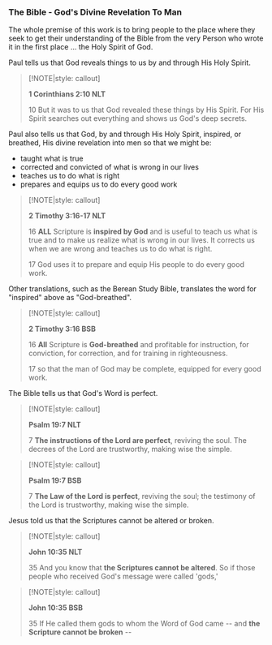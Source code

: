 ### The Bible - God's Divine Revelation To Man

The whole premise of this work is to bring people to the place where they seek to get their understanding of the Bible from the very Person who wrote it in the first place ... the Holy Spirit of God.  

Paul tells us that God reveals things to us by and through His Holy Spirit.

> [!NOTE|style: callout]  
> 
> **1 Corinthians 2:10 NLT**  
> 
> 10 But it was to us that God revealed these things by His Spirit.  For His Spirit searches out everything and shows us God's deep secrets.  

Paul also tells us that God, by and through His Holy Spirit, inspired, or breathed, His divine revelation into men so that we might be:  

* taught what is true
* corrected and convicted of what is wrong in our lives
* teaches us to do what is right
* prepares and equips us to do every good work

> [!NOTE|style: callout]  
> 
> **2 Timothy 3:16-17 NLT**  
> 
> 16 **ALL** Scripture is **inspired by God** and is useful to teach us what is true and to make us realize what is wrong in our lives.  It corrects us when we are wrong and teaches us to do what is right.  
> 
> 17 God uses it to prepare and equip His people to do every good work.  

Other translations, such as the Berean Study Bible, translates the word for "inspired" above as "God-breathed".

> [!NOTE|style: callout]  
> 
> **2 Timothy 3:16 BSB**  
> 
> 16 **All** Scripture is **God-breathed** and profitable for instruction, for conviction, for correction, and for training in righteousness.  
> 
> 17 so that the man of God may be complete, equipped for every good work.  

The Bible tells us that God's Word is perfect.

> [!NOTE|style: callout]  
> 
> **Psalm 19:7 NLT**  
> 
> 7 **The instructions of the Lord are perfect**, reviving the soul.  The decrees of the Lord are trustworthy, making wise the simple.  

> [!NOTE|style: callout]  
> 
> **Psalm 19:7 BSB**  
> 
> 7 **The Law of the Lord is perfect**, reviving the soul; the testimony of the Lord is trustworthy, making wise the simple.  

Jesus told us that the Scriptures cannot be  altered or broken.  

> [!NOTE|style: callout]  
> 
>  **John 10:35 NLT**  
> 
> 35 And you know that **the Scriptures cannot be altered**.  So if those people who received God's message were called 'gods,'  

> [!NOTE|style: callout]  
> 
>  **John 10:35 BSB**  
> 
> 35 If He called them gods to whom the Word of God came -- and **the Scripture cannot be broken** --  
